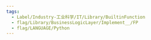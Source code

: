 ```yaml
---
tags:
  - Label/Industry-工业科学/IT/Library/BuiltinFunction
  - flag/Library/BusinessLogicLayer/Implement__/FP
  - flag/LANGUAGE/Python
---
```

